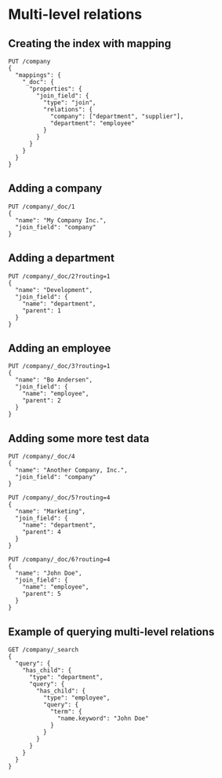 # Multi-level relations

## Creating the index with mapping

```
PUT /company
{
  "mappings": {
    "_doc": {
      "properties": {
        "join_field": { 
          "type": "join",
          "relations": {
            "company": ["department", "supplier"],
            "department": "employee"
          }
        }
      }
    }
  }
}
```

## Adding a company

```
PUT /company/_doc/1
{
  "name": "My Company Inc.",
  "join_field": "company"
}
```

## Adding a department

```
PUT /company/_doc/2?routing=1
{
  "name": "Development",
  "join_field": {
    "name": "department",
    "parent": 1
  }
}
```

## Adding an employee

```
PUT /company/_doc/3?routing=1
{
  "name": "Bo Andersen",
  "join_field": {
    "name": "employee",
    "parent": 2
  }
}
```

## Adding some more test data
```
PUT /company/_doc/4
{
  "name": "Another Company, Inc.",
  "join_field": "company"
}
```

```
PUT /company/_doc/5?routing=4
{
  "name": "Marketing",
  "join_field": {
    "name": "department",
    "parent": 4
  }
}
```

```
PUT /company/_doc/6?routing=4
{
  "name": "John Doe",
  "join_field": {
    "name": "employee",
    "parent": 5
  }
}
```

## Example of querying multi-level relations

```
GET /company/_search
{
  "query": {
    "has_child": {
      "type": "department",
      "query": {
        "has_child": {
          "type": "employee",
          "query": {
            "term": {
              "name.keyword": "John Doe"
            }
          }
        }
      }
    }
  }
}
```